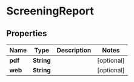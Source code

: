 
# ScreeningReport

## Properties
Name | Type | Description | Notes
------------ | ------------- | ------------- | -------------
**pdf** | **String** |  |  [optional]
**web** | **String** |  |  [optional]



